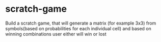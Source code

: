 # scratch-game
Build a scratch game, that will generate a matrix (for example 3x3) from symbols(based on probabilities for each individual cell) and based on winning combinations user either will win or lost
